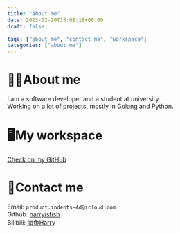 ```yaml
---
title: "About me"
date: 2023-02-20T15:08:18+08:00
draft: false

tags: ["about me", "contact me", "workspace"]
categories: ["about me"]
---
```

# 👨‍💻About me
I am a software developer and a student at university.  
Working on a lot of projects, mostly in Golang and Python.

# 🖥️My workspace
[Check on my GitHub](https://github.com/tymon42/workspace)

# 📧Contact me
Email: `product.indents-4d@icloud.com`  
Github: [harryisfish](https://github.com/harryisfish)  
Bilibili: [海鱼Harry](https://space.bilibili.com/17005773)  